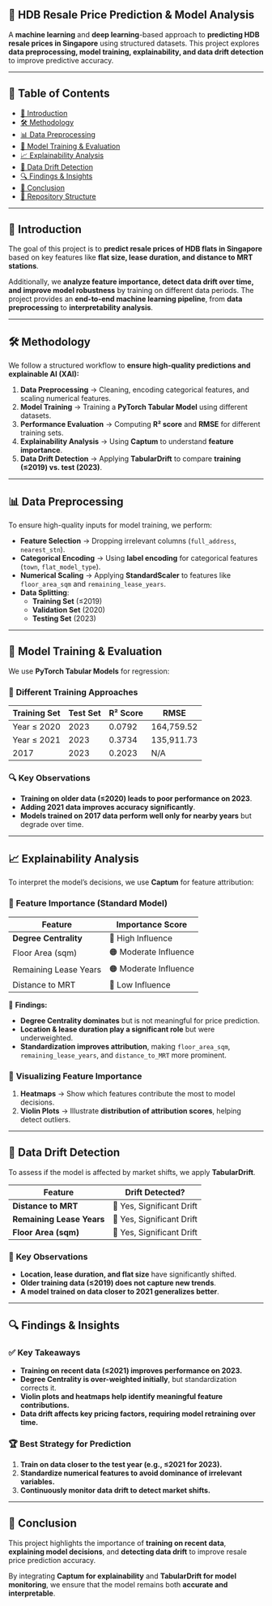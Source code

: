 ## 📌 **HDB Resale Price Prediction & Model Analysis**
A **machine learning** and **deep learning**-based approach to **predicting HDB resale prices in Singapore** using structured datasets. This project explores **data preprocessing, model training, explainability, and data drift detection** to improve predictive accuracy.

---

## 📖 **Table of Contents**
- [📌 Introduction](#-introduction)
- [🛠️ Methodology](#%EF%B8%8F-methodology)
- [📊 Data Preprocessing](#-data-preprocessing)
- [🧠 Model Training & Evaluation](#-model-training--evaluation)
- [📈 Explainability Analysis](#-explainability-analysis)
- [🚨 Data Drift Detection](#-data-drift-detection)
- [🔍 Findings & Insights](#-findings--insights)
- [📝 Conclusion](#-conclusion)
- [📂 Repository Structure](#-repository-structure)

---

## 📌 **Introduction**
The goal of this project is to **predict resale prices of HDB flats in Singapore** based on key features like **flat size, lease duration, and distance to MRT stations**. 

Additionally, we **analyze feature importance, detect data drift over time, and improve model robustness** by training on different data periods. The project provides an **end-to-end machine learning pipeline**, from **data preprocessing** to **interpretability analysis**.

---

## 🛠️ **Methodology**
We follow a structured workflow to **ensure high-quality predictions and explainable AI (XAI):**

1. **Data Preprocessing** → Cleaning, encoding categorical features, and scaling numerical features.
2. **Model Training** → Training a **PyTorch Tabular Model** using different datasets.
3. **Performance Evaluation** → Computing **R² score** and **RMSE** for different training sets.
4. **Explainability Analysis** → Using **Captum** to understand **feature importance**.
5. **Data Drift Detection** → Applying **TabularDrift** to compare **training (≤2019) vs. test (2023)**.

---

## 📊 **Data Preprocessing**
To ensure high-quality inputs for model training, we perform:

- **Feature Selection** → Dropping irrelevant columns (`full_address`, `nearest_stn`).
- **Categorical Encoding** → Using **label encoding** for categorical features (`town`, `flat_model_type`).
- **Numerical Scaling** → Applying **StandardScaler** to features like `floor_area_sqm` and `remaining_lease_years`.
- **Data Splitting**:
  - **Training Set** (≤2019)
  - **Validation Set** (2020)
  - **Testing Set** (2023)

---

## 🧠 **Model Training & Evaluation**
We use **PyTorch Tabular Models** for regression:

### 🔹 **Different Training Approaches**
| Training Set | Test Set | R² Score | RMSE |
|-------------|---------|---------|----------|
| Year ≤ 2020 | 2023 | 0.0792 | 164,759.52 |
| Year ≤ 2021 | 2023 | 0.3734 | 135,911.73 |
| 2017 | 2023 | 0.2023 | N/A |

### 🔍 **Key Observations**
- **Training on older data (≤2020) leads to poor performance on 2023**.
- **Adding 2021 data improves accuracy significantly**.
- **Models trained on 2017 data perform well only for nearby years** but degrade over time.

---

## 📈 **Explainability Analysis**
To interpret the model’s decisions, we use **Captum** for feature attribution:

### 🔹 **Feature Importance (Standard Model)**
| Feature | Importance Score |
|---------|----------------|
| **Degree Centrality** | 🔴 High Influence |
| Floor Area (sqm) | 🟠 Moderate Influence |
| Remaining Lease Years | 🟠 Moderate Influence |
| Distance to MRT | 🔵 Low Influence |

🔹 **Findings:**
- **Degree Centrality dominates** but is not meaningful for price prediction.
- **Location & lease duration play a significant role** but were underweighted.
- **Standardization improves attribution**, making `floor_area_sqm`, `remaining_lease_years`, and `distance_to_MRT` more prominent.

### 🔹 **Visualizing Feature Importance**
1. **Heatmaps** → Show which features contribute the most to model decisions.
2. **Violin Plots** → Illustrate **distribution of attribution scores**, helping detect outliers.

---

## 🚨 **Data Drift Detection**
To assess if the model is affected by market shifts, we apply **TabularDrift**.

| Feature | Drift Detected? |
|---------|----------------|
| **Distance to MRT** | 🚨 Yes, Significant Drift |
| **Remaining Lease Years** | 🚨 Yes, Significant Drift |
| **Floor Area (sqm)** | 🚨 Yes, Significant Drift |

### 🔹 **Key Observations**
- **Location, lease duration, and flat size** have significantly shifted.
- **Older training data (≤2019) does not capture new trends**.
- **A model trained on data closer to 2021 generalizes better**.

---

## 🔍 **Findings & Insights**
### ✅ **Key Takeaways**
- **Training on recent data (≤2021) improves performance on 2023.**
- **Degree Centrality is over-weighted initially**, but standardization corrects it.
- **Violin plots and heatmaps help identify meaningful feature contributions.**
- **Data drift affects key pricing factors, requiring model retraining over time.**

### 🏆 **Best Strategy for Prediction**
1. **Train on data closer to the test year (e.g., ≤2021 for 2023).**
2. **Standardize numerical features to avoid dominance of irrelevant variables.**
3. **Continuously monitor data drift to detect market shifts.**

---

## 📝 **Conclusion**
This project highlights the importance of **training on recent data**, **explaining model decisions**, and **detecting data drift** to improve resale price prediction accuracy.

By integrating **Captum for explainability** and **TabularDrift for model monitoring**, we ensure that the model remains both **accurate and interpretable**.
